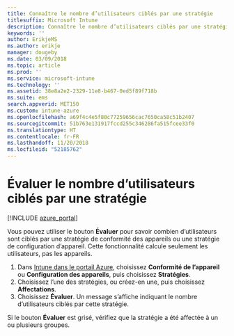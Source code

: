 ```yaml
---
title: Connaître le nombre d’utilisateurs ciblés par une stratégie
titlesuffix: Microsoft Intune
description: Connaître le nombre d’utilisateurs ciblés par une stratégie
keywords: ''
author: ErikjeMS
ms.author: erikje
manager: dougeby
ms.date: 03/09/2018
ms.topic: article
ms.prod: ''
ms.service: microsoft-intune
ms.technology: ''
ms.assetid: 38e8a2e2-2329-11e8-b467-0ed5f89f718b
ms.suite: ems
search.appverid: MET150
ms.custom: intune-azure
ms.openlocfilehash: a69f4c4e5f80c77259656cac7650ca58c51b2407
ms.sourcegitcommit: 51b763e131917fccd255c346286fa515fcee33f0
ms.translationtype: HT
ms.contentlocale: fr-FR
ms.lasthandoff: 11/20/2018
ms.locfileid: "52185762"
---
```

# <a name="evaluate-how-many-users-are-targeted-by-a-policy"></a>Évaluer le nombre d’utilisateurs ciblés par une stratégie
[!INCLUDE [azure_portal](./includes/azure_portal.md)]

Vous pouvez utiliser le bouton **Évaluer** pour savoir combien d’utilisateurs sont ciblés par une stratégie de conformité des appareils ou une stratégie de configuration d’appareil. Cette fonctionnalité calcule seulement les utilisateurs, pas les appareils.

1.  Dans [Intune dans le portail Azure](https://aka.ms/intuneportal), choisissez **Conformité de l’appareil** ou **Configuration des appareils**, puis choisissez **Stratégies**.
2.  Choisissez l’une des stratégies, ou créez-en une, puis choisissez **Affectations**.
3.  Choisissez **Évaluer**. Un message s’affiche indiquant le nombre d’utilisateurs ciblés par cette stratégie.

Si le bouton **Évaluer** est grisé, vérifiez que la stratégie a été affectée à un ou plusieurs groupes.

